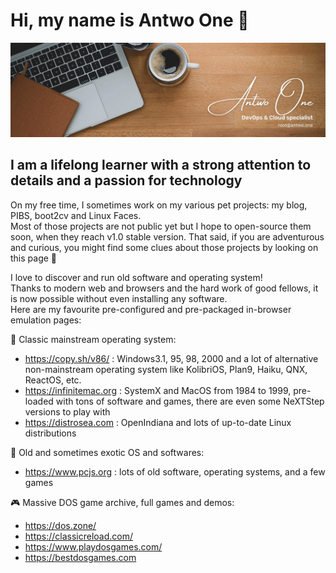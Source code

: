 # Hi, my name is Antwo One 👋

<img src="https://raw.githubusercontent.com/antwo-one/antwo-one/main/banner-github.png" alt="Banner Github Profile">

## I am a lifelong learner with a strong attention to details and a passion for technology

On my free time, I sometimes work on my various pet projects: my blog, PIBS, boot2cv and Linux Faces.  
Most of those projects are not public yet but I hope to open-source them soon, when they reach v1.0 stable version.
That said, if you are adventurous and curious, you might find some clues about those projects by looking on this page 🤫


I love to discover and run old software and operating system!  
Thanks to modern web and browsers and the hard work of good fellows, it is now possible without even installing any software.  
Here are my favourite pre-configured and pre-packaged in-browser emulation pages:

💾 Classic mainstream operating system:
 - https://copy.sh/v86/ : Windows3.1, 95, 98, 2000 and a lot of alternative non-mainstream operating system like KolibriOS, Plan9, Haiku, QNX, ReactOS, etc.
 - https://infinitemac.org : SystemX and MacOS from 1984 to 1999, pre-loaded with tons of software and games, there are even some NeXTStep versions to play with
 - https://distrosea.com : OpenIndiana and lots of up-to-date Linux distributions

👴 Old and sometimes exotic OS and softwares:
 - https://www.pcjs.org : lots of old software, operating systems, and a few games 
 
🎮 Massive DOS game archive, full games and demos:
  - https://dos.zone/
  - https://classicreload.com/
  - https://www.playdosgames.com/
  - https://bestdosgames.com

  
